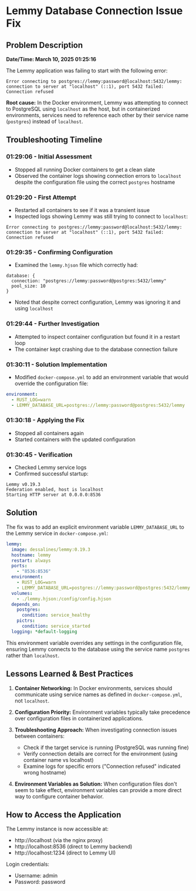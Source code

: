# Lemmy Database Connection Issue Fix

## Problem Description

**Date/Time: March 10, 2025 01:25:16**

The Lemmy application was failing to start with the following error:

```
Error connecting to postgres://lemmy:password@localhost:5432/lemmy: connection to server at "localhost" (::1), port 5432 failed: Connection refused
```

**Root cause:** 
In the Docker environment, Lemmy was attempting to connect to PostgreSQL using `localhost` as the host, but in containerized environments, services need to reference each other by their service name (`postgres`) instead of `localhost`.

## Troubleshooting Timeline

### 01:29:06 - Initial Assessment
- Stopped all running Docker containers to get a clean slate
- Observed the container logs showing connection errors to `localhost` despite the configuration file using the correct `postgres` hostname

### 01:29:20 - First Attempt
- Restarted all containers to see if it was a transient issue
- Inspected logs showing Lemmy was still trying to connect to `localhost`:
```
Error connecting to postgres://lemmy:password@localhost:5432/lemmy: connection to server at "localhost" (::1), port 5432 failed: Connection refused
```

### 01:29:35 - Confirming Configuration
- Examined the `lemmy.hjson` file which correctly had:
```
database: {
  connection: "postgres://lemmy:password@postgres:5432/lemmy"
  pool_size: 10
}
```
- Noted that despite correct configuration, Lemmy was ignoring it and using `localhost`

### 01:29:44 - Further Investigation
- Attempted to inspect container configuration but found it in a restart loop
- The container kept crashing due to the database connection failure

### 01:30:11 - Solution Implementation
- Modified `docker-compose.yml` to add an environment variable that would override the configuration file:
```yaml
environment:
  - RUST_LOG=warn
  - LEMMY_DATABASE_URL=postgres://lemmy:password@postgres:5432/lemmy
```

### 01:30:18 - Applying the Fix
- Stopped all containers again
- Started containers with the updated configuration

### 01:30:45 - Verification
- Checked Lemmy service logs
- Confirmed successful startup:
```
Lemmy v0.19.3
Federation enabled, host is localhost
Starting HTTP server at 0.0.0.0:8536
```

## Solution

The fix was to add an explicit environment variable `LEMMY_DATABASE_URL` to the Lemmy service in `docker-compose.yml`:

```yaml
lemmy:
  image: dessalines/lemmy:0.19.3
  hostname: lemmy
  restart: always
  ports:
    - "8536:8536"
  environment:
    - RUST_LOG=warn
    - LEMMY_DATABASE_URL=postgres://lemmy:password@postgres:5432/lemmy
  volumes:
    - ./lemmy.hjson:/config/config.hjson
  depends_on:
    postgres:
      condition: service_healthy
    pictrs:
      condition: service_started
  logging: *default-logging
```

This environment variable overrides any settings in the configuration file, ensuring Lemmy connects to the database using the service name `postgres` rather than `localhost`.

## Lessons Learned & Best Practices

1. **Container Networking:** In Docker environments, services should communicate using service names as defined in `docker-compose.yml`, not `localhost`.

2. **Configuration Priority:** Environment variables typically take precedence over configuration files in containerized applications.

3. **Troubleshooting Approach:** When investigating connection issues between containers:
   - Check if the target service is running (PostgreSQL was running fine)
   - Verify connection details are correct for the environment (using container name vs localhost)
   - Examine logs for specific errors ("Connection refused" indicated wrong hostname)

4. **Environment Variables as Solution:** When configuration files don't seem to take effect, environment variables can provide a more direct way to configure container behavior.

## How to Access the Application

The Lemmy instance is now accessible at:
- http://localhost (via the nginx proxy)
- http://localhost:8536 (direct to Lemmy backend)
- http://localhost:1234 (direct to Lemmy UI)

Login credentials:
- Username: admin
- Password: password